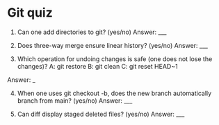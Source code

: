 # Git quiz

1. Can one add directories to git? (yes/no)
Answer: ___

2. Does three-way merge ensure linear history? (yes/no)
Answer: ___

3. Which operation for undoing changes is safe (one does not lose the changes)?
A: git restore <file>
B: git clean
C: git reset HEAD~1

Answer: _

4. When one uses git checkout -b, does the new branch automatically branch from main? (yes/no)
Answer: ___

5. Can diff display staged deleted files? (yes/no)
Answer: ___
